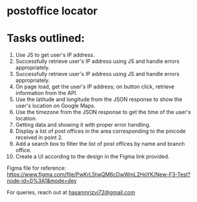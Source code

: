 # postoffice locator

# Tasks outlined:

1. Use JS to get user's IP address.
2. Successfully retrieve user's IP address using JS and handle errors appropriately.
3. Successfully retrieve user's IP address using JS and handle errors appropriately. 
4. On page load, get the user's IP address; on button click, retrieve information from the API.
5. Use the latitude and longitude from the JSON response to show the user's location on Google Maps.
6. Use the timezone from the JSON response to get the time of the user's location.
7. Getting data and showing it with proper error handling.
8. Display a list of post offices in the area corresponding to the pincode received in point 2.
9. Add a search box to filter the list of post offices by name and branch office.
10. Create a UI according to the design in the Figma link provided.

Figma file for reference: https://www.figma.com/file/PwKrL5twQM6cDwWmL2HoYK/New-F3-Test?node-id=0%3A1&mode=dev

For queries, reach out at hasanmrizvi72@gmail.com
